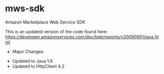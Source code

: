 mws-sdk
=======

Amazon Marketplace Web Service SDK

This is an updated version of the code found here: https://developer.amazonservices.com/doc/bde/reports/v20090901/java.html

* Major Changes
- Updated to Java 1.6
- Updated to HttpClient 4.2
